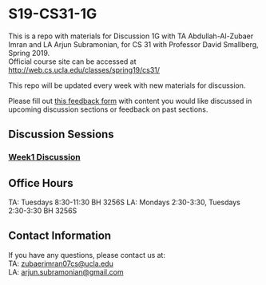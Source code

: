 # S19-CS31-1G

This is a repo with materials for Discussion 1G with TA Abdullah-Al-Zubaer Imran and LA Arjun Subramonian, for CS 31 with Professor David Smallberg, Spring 2019.  
Official course site can be accessed at http://web.cs.ucla.edu/classes/spring19/cs31/

This repo will be updated every week with new materials for discussion.

Please fill out <a href = "https://drive.google.com/open?id=1WTnw7cG_L-hS8MZphhVaI79JEsOu2B7CeJmZNgoyZiA">this feedback form</a> with content you would like discussed in upcoming discussion sections or feedback on past sections.

## Discussion Sessions

### <a href = "https://github.com/zubaerimran/S19-CS31-1G/blob/master/week1/spring19_cs31_w1.pdf">Week1 Discussion</a>



## Office Hours
TA: Tuesdays 8:30-11:30 BH 3256S 
LA: Mondays 2:30-3:30, Tuesdays 2:30-3:30 BH 3256S


## Contact Information

If you have any questions, please contact us at:  
TA: zubaerimran07cs@ucla.edu  
LA: arjun.subramonian@gmail.com
